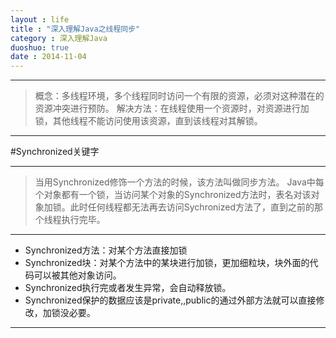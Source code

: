 ```yaml
---
layout : life
title : "深入理解Java之线程同步"
category : 深入理解Java
duoshuo: true
date : 2014-11-04
---
```

----------

>概念：多线程环境，多个线程同时访问一个有限的资源，必须对这种潜在的资源冲突进行预防。
>解决方法：在线程使用一个资源时，对资源进行加锁，其他线程不能访问使用该资源，直到该线程对其解锁。

-----------

#Synchronized关键字

-------
>当用Synchronized修饰一个方法的时候，该方法叫做同步方法。
>Java中每个对象都有一个锁，当访问某个对象的Synchronized方法时，表名对该对象加锁。此时任何线程都无法再去访问Sychronized方法了，直到之前的那个线程执行完毕。

----------

* Synchronized方法：对某个方法直接加锁
* Synchronized块：对某个方法中的某块进行加锁，更加细粒块，块外面的代码可以被其他对象访问。
* Synchronized执行完或者发生异常，会自动释放锁。
* Synchronized保护的数据应该是private,,public的通过外部方法就可以直接修改，加锁没必要。

----------






